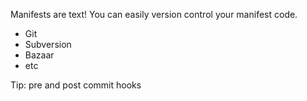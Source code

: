 Manifests are text! You can easily version control your manifest code.

* Git
* Subversion
* Bazaar
* etc

Tip: pre and post commit hooks

